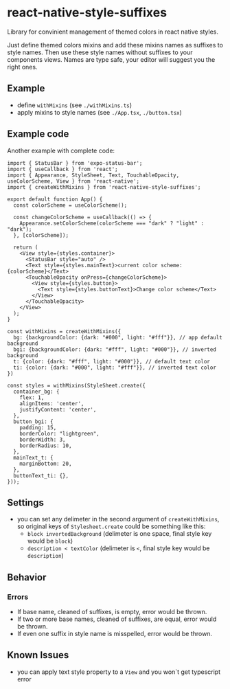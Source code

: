 # react-native-style-suffixes #

Library for convinient management of themed colors in react native styles.

Just define themed colors mixins and add these mixins names as suffixes to style names. Then use these style names without suffixes to your components views. Names are type safe, your editor will suggest you the right ones.

## Example ##
- define `withMixins` (see `./withMixins.ts`)
- apply mixins to style names (see `./App.tsx`, `./button.tsx`)

## Example code ##
Another example with complete code:
```tsx
import { StatusBar } from 'expo-status-bar';
import { useCallback } from 'react';
import { Appearance, StyleSheet, Text, TouchableOpacity, useColorScheme, View } from 'react-native';
import { createWithMixins } from 'react-native-style-suffixes';

export default function App() {
  const colorScheme = useColorScheme();

  const changeColorScheme = useCallback(() => {
    Appearance.setColorScheme(colorScheme === "dark" ? "light" : "dark");
  }, [colorScheme]);

  return (
    <View style={styles.container}>
      <StatusBar style="auto" />
      <Text style={styles.mainText}>current color scheme: {colorScheme}</Text>
      <TouchableOpacity onPress={changeColorScheme}>
        <View style={styles.button}>
          <Text style={styles.buttonText}>Change color scheme</Text>
        </View>
      </TouchableOpacity>
    </View>
  );
}

const withMixins = createWithMixins({
  bg: {backgroundColor: {dark: "#000", light: "#fff"}}, // app default background
  bgi: {backgroundColor: {dark: "#fff", light: "#000"}}, // inverted background
  t: {color: {dark: "#fff", light: "#000"}}, // default text color
  ti: {color: {dark: "#000", light: "#fff"}}, // inverted text color
})

const styles = withMixins(StyleSheet.create({
  container_bg: {
    flex: 1,
    alignItems: 'center',
    justifyContent: 'center',
  },
  button_bgi: {
    padding: 15,
    borderColor: "lightgreen",
    borderWidth: 3,
    borderRadius: 10,
  },
  mainText_t: {
    marginBottom: 20,
  },
  buttonText_ti: {},
}));
```

## Settings ##
- you can set any delimeter in the second argument of `createWithMixins`, so original keys of `Stylesheet.create` could be something like this:
  - `block invertedBackground` (delimeter is one space, final style key would be `block`)
  - `description < textColor` (delimeter is ` < `, final style key would be `description`)

## Behavior ##

### Errors ###
- If base name, cleaned of suffixes, is empty, error would be thrown.
- If two or more base names, cleaned of suffixes, are equal, error would be thrown.
- If even one suffix in style name is misspelled, error would be thrown.

## Known Issues ##
- you can apply text style property to a `View` and you won`t get typescript error
